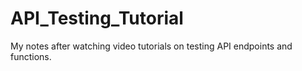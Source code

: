# API_Testing_Tutorial

My notes after watching video tutorials on testing API endpoints and functions.
